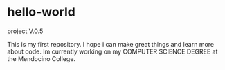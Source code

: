 # hello-world

project V.0.5

This is my first repository. I hope i can make great things and learn more about code.
Im currently working on my COMPUTER SCIENCE DEGREE at the Mendocino College.  

